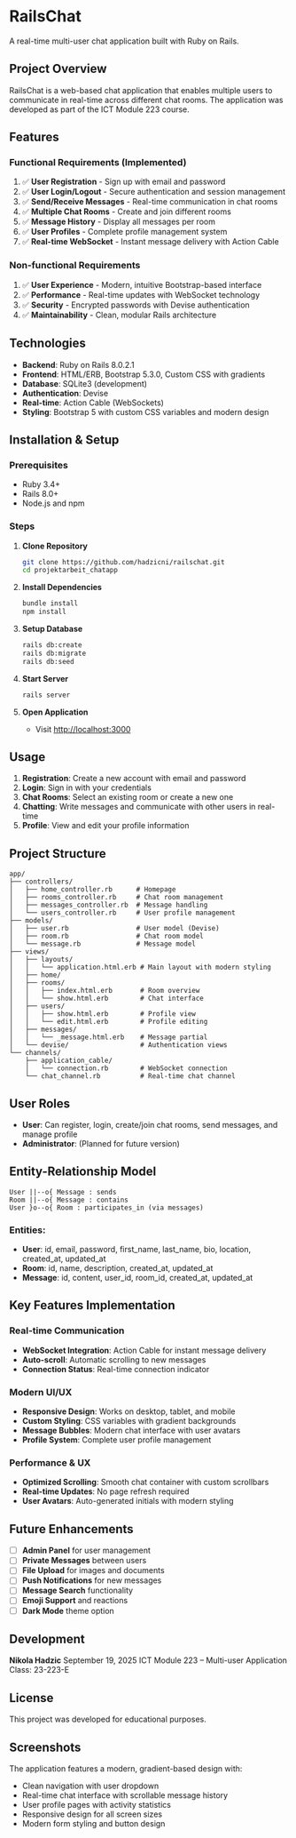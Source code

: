 # RailsChat

A real-time multi-user chat application built with Ruby on Rails.

## Project Overview

RailsChat is a web-based chat application that enables multiple users to communicate in real-time across different chat rooms. The application was developed as part of the ICT Module 223 course.

## Features

### Functional Requirements (Implemented)
1. ✅ **User Registration** - Sign up with email and password
2. ✅ **User Login/Logout** - Secure authentication and session management
3. ✅ **Send/Receive Messages** - Real-time communication in chat rooms
4. ✅ **Multiple Chat Rooms** - Create and join different rooms
5. ✅ **Message History** - Display all messages per room
6. ✅ **User Profiles** - Complete profile management system
7. ✅ **Real-time WebSocket** - Instant message delivery with Action Cable

### Non-functional Requirements
1. ✅ **User Experience** - Modern, intuitive Bootstrap-based interface
2. ✅ **Performance** - Real-time updates with WebSocket technology
3. ✅ **Security** - Encrypted passwords with Devise authentication
4. ✅ **Maintainability** - Clean, modular Rails architecture

## Technologies

- **Backend**: Ruby on Rails 8.0.2.1
- **Frontend**: HTML/ERB, Bootstrap 5.3.0, Custom CSS with gradients
- **Database**: SQLite3 (development)
- **Authentication**: Devise
- **Real-time**: Action Cable (WebSockets)
- **Styling**: Bootstrap 5 with custom CSS variables and modern design

## Installation & Setup

### Prerequisites
- Ruby 3.4+
- Rails 8.0+
- Node.js and npm

### Steps

1. **Clone Repository**
   ```bash
   git clone https://github.com/hadzicni/railschat.git
   cd projektarbeit_chatapp
   ```

2. **Install Dependencies**
   ```bash
   bundle install
   npm install
   ```

3. **Setup Database**
   ```bash
   rails db:create
   rails db:migrate
   rails db:seed
   ```

4. **Start Server**
   ```bash
   rails server
   ```

5. **Open Application**
   - Visit [http://localhost:3000](http://localhost:3000)

## Usage

1. **Registration**: Create a new account with email and password
2. **Login**: Sign in with your credentials
3. **Chat Rooms**: Select an existing room or create a new one
4. **Chatting**: Write messages and communicate with other users in real-time
5. **Profile**: View and edit your profile information

## Project Structure

```
app/
├── controllers/
│   ├── home_controller.rb      # Homepage
│   ├── rooms_controller.rb     # Chat room management
│   ├── messages_controller.rb  # Message handling
│   └── users_controller.rb     # User profile management
├── models/
│   ├── user.rb                 # User model (Devise)
│   ├── room.rb                 # Chat room model
│   └── message.rb              # Message model
├── views/
│   ├── layouts/
│   │   └── application.html.erb # Main layout with modern styling
│   ├── home/
│   ├── rooms/
│   │   ├── index.html.erb       # Room overview
│   │   └── show.html.erb        # Chat interface
│   ├── users/
│   │   ├── show.html.erb        # Profile view
│   │   └── edit.html.erb        # Profile editing
│   ├── messages/
│   │   └── _message.html.erb    # Message partial
│   └── devise/                  # Authentication views
└── channels/
    ├── application_cable/
    │   └── connection.rb        # WebSocket connection
    └── chat_channel.rb          # Real-time chat channel
```

## User Roles

- **User**: Can register, login, create/join chat rooms, send messages, and manage profile
- **Administrator**: (Planned for future version)

## Entity-Relationship Model

```
User ||--o{ Message : sends
Room ||--o{ Message : contains
User }o--o{ Room : participates_in (via messages)
```

### Entities:
- **User**: id, email, password, first_name, last_name, bio, location, created_at, updated_at
- **Room**: id, name, description, created_at, updated_at
- **Message**: id, content, user_id, room_id, created_at, updated_at

## Key Features Implementation

### Real-time Communication
- **WebSocket Integration**: Action Cable for instant message delivery
- **Auto-scroll**: Automatic scrolling to new messages
- **Connection Status**: Real-time connection indicator

### Modern UI/UX
- **Responsive Design**: Works on desktop, tablet, and mobile
- **Custom Styling**: CSS variables with gradient backgrounds
- **Message Bubbles**: Modern chat interface with user avatars
- **Profile System**: Complete user profile management

### Performance & UX
- **Optimized Scrolling**: Smooth chat container with custom scrollbars
- **Real-time Updates**: No page refresh required
- **User Avatars**: Auto-generated initials with modern styling

## Future Enhancements

- [ ] **Admin Panel** for user management
- [ ] **Private Messages** between users
- [ ] **File Upload** for images and documents
- [ ] **Push Notifications** for new messages
- [ ] **Message Search** functionality
- [ ] **Emoji Support** and reactions
- [ ] **Dark Mode** theme option

## Development

**Nikola Hadzic**
September 19, 2025
ICT Module 223 – Multi-user Application
Class: 23-223-E

## License

This project was developed for educational purposes.

## Screenshots

The application features a modern, gradient-based design with:
- Clean navigation with user dropdown
- Real-time chat interface with scrollable message history
- User profile pages with activity statistics
- Responsive design for all screen sizes
- Modern form styling and button design
